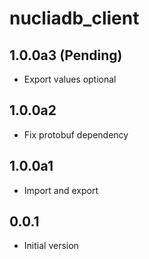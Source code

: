 # nucliadb_client

## 1.0.0a3 (Pending)

- Export values optional

## 1.0.0a2

- Fix protobuf dependency

## 1.0.0a1

- Import and export

## 0.0.1

- Initial version
